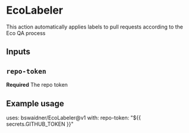 # EcoLabeler

This action automatically applies labels to pull requests according to the Eco QA process

## Inputs

## `repo-token`

**Required** The repo token

## Example usage

uses: bswaidner/EcoLabeler@v1
with:
repo-token: "${{ secrets.GITHUB_TOKEN }}"

